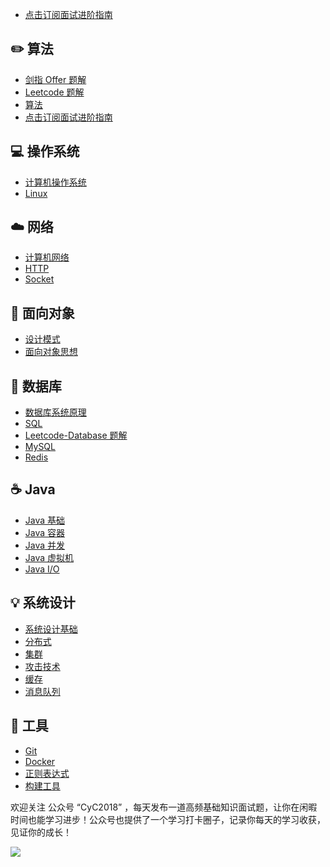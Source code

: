 - [点击订阅面试进阶指南](https://xiaozhuanlan.com/CyC2018)

## ✏️ 算法

- [剑指 Offer 题解](notes/剑指%20Offer%20题解%20-%20目录1.md) </br>
- [Leetcode 题解](notes/Leetcode%20题解%20-%20目录1.md) </br>
- [算法](notes/算法%20-%20目录1.md) </br>
- [点击订阅面试进阶指南](https://xiaozhuanlan.com/CyC2018)

## 💻 操作系统

- [计算机操作系统](notes/计算机操作系统.md) </br>
- [Linux](notes/Linux.md)

## ☁️ 网络

- [计算机网络](notes/计算机网络.md) </br>
- [HTTP](notes/HTTP.md) </br>
- [Socket](notes/Socket.md)

## 🎨 面向对象

- [设计模式](notes/设计模式.md) </br>
- [面向对象思想](notes/面向对象思想.md)

## 💾 数据库

- [数据库系统原理](notes/数据库系统原理.md) </br>
- [SQL](notes/SQL.md) </br>
- [Leetcode-Database 题解](notes/Leetcode-Database%20题解.md) </br>
- [MySQL](notes/MySQL.md) </br>
- [Redis](notes/Redis.md)

## ☕️ Java

- [Java 基础](notes/Java%20基础.md) </br>
- [Java 容器](notes/Java%20容器.md) </br>
- [Java 并发](notes/Java%20并发.md) </br>
- [Java 虚拟机](notes/Java%20虚拟机.md) </br>
- [Java I/O](notes/Java%20IO.md)

## 💡 系统设计

- [系统设计基础](notes/系统设计基础.md) </br>
- [分布式](notes/分布式.md) </br>
- [集群](notes/集群.md) </br>
- [攻击技术](notes/攻击技术.md) </br>
- [缓存](notes/缓存.md) </br>
- [消息队列](notes/消息队列.md)

## 🔧 工具

- [Git](notes/Git.md) </br>
- [Docker](notes/Docker.md) </br>
- [正则表达式](notes/正则表达式.md) </br>
- [构建工具](notes/构建工具.md)

欢迎关注 公众号 “CyC2018” ，每天发布一道高频基础知识面试题，让你在闲暇时间也能学习进步！公众号也提供了一个学习打卡圈子，记录你每天的学习收获，见证你的成长！

![](https://cyc-1256109796.cos.ap-guangzhou.myqcloud.com/%E5%85%AC%E4%BC%97%E5%8F%B7.jpg)
